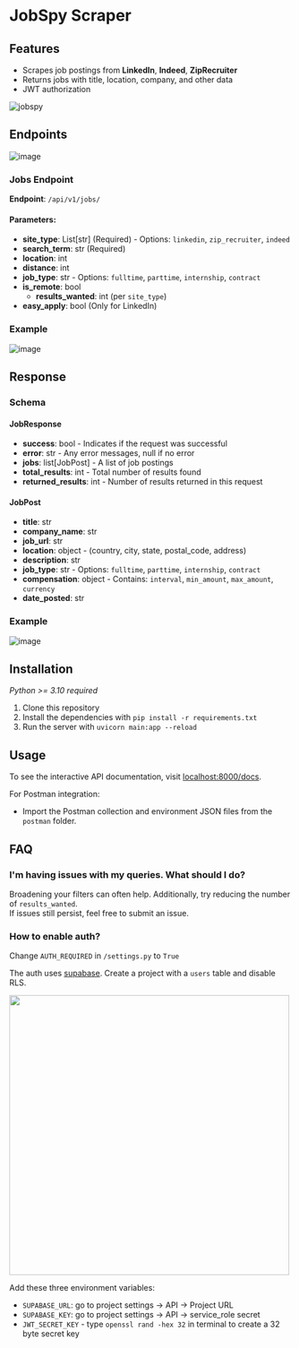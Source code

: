 # JobSpy Scraper

## Features

- Scrapes job postings from **LinkedIn**, **Indeed**, **ZipRecruiter**
- Returns jobs with title, location, company, and other data
- JWT authorization
  
![jobspy](https://github.com/cullenwatson/jobspy/assets/78247585/25e66a30-f151-4a68-90b7-dc5874260ee1)

## Endpoints
![image](https://github.com/cullenwatson/jobspy/assets/78247585/22c8840d-41e5-4b56-998b-3979787ad76c)


### Jobs Endpoint

**Endpoint**: `/api/v1/jobs/`

#### Parameters:
- **site_type**: List[str] (Required) - Options: `linkedin`, `zip_recruiter`, `indeed`
- **search_term**: str (Required)
- **location**: int
- **distance**: int
- **job_type**: str - Options: `fulltime`, `parttime`, `internship`, `contract`
- **is_remote**: bool
  - **results_wanted**: int (per `site_type`)
- **easy_apply**: bool (Only for LinkedIn)

### Example
![image](https://github.com/cullenwatson/jobspy/assets/78247585/0e52db2d-ed6b-44e5-8ece-16de707f33ec)


## Response

### Schema

#### JobResponse
- **success**: bool - Indicates if the request was successful
- **error**: str - Any error messages, null if no error
- **jobs**: list[JobPost] - A list of job postings
- **total_results**: int - Total number of results found
- **returned_results**: int - Number of results returned in this request

#### JobPost
- **title**: str 
- **company_name**: str 
- **job_url**: str 
- **location**: object - (country, city, state, postal_code, address)
- **description**: str 
- **job_type**: str - Options: `fulltime`, `parttime`, `internship`, `contract`
- **compensation**: object - Contains: `interval`, `min_amount`, `max_amount`, `currency`
- **date_posted**: str

### Example
![image](https://github.com/cullenwatson/jobspy/assets/78247585/73cb4423-8a53-456a-9da5-9ce7c56d5282)

## Installation
_Python >= 3.10 required_  
1. Clone this repository
2. Install the dependencies with `pip install -r requirements.txt`
4. Run the server with `uvicorn main:app --reload`

## Usage

To see the interactive API documentation, visit [localhost:8000/docs](http://localhost:8000/docs).

For Postman integration:
- Import the Postman collection and environment JSON files from the `postman` folder.


## FAQ

### I'm having issues with my queries. What should I do?

Broadening your filters can often help. Additionally, try reducing the number of `results_wanted`.  
If issues still persist, feel free to submit an issue.

### How to enable auth?

Change `AUTH_REQUIRED` in `/settings.py` to `True`

The auth uses [supabase](https://supabase.com). Create a project with a `users` table and disable RLS.  
  
<img src="https://github.com/cullenwatson/jobspy/assets/78247585/03af18e1-5386-49ad-a2cf-d34232d9d747" width="500">


Add these three environment variables:

- `SUPABASE_URL`: go to project settings -> API -> Project URL  
- `SUPABASE_KEY`: go to project settings -> API -> service_role secret
- `JWT_SECRET_KEY` - type `openssl rand -hex 32` in terminal to create a 32 byte secret key
